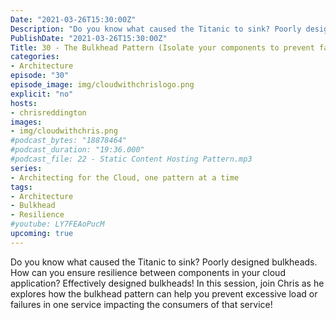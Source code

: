 ```yaml
---
Date: "2021-03-26T15:30:00Z"
Description: "Do you know what caused the Titanic to sink? Poorly designed bulkheads. How can you ensure resilience between components in your cloud application? Effectively designed bulkheads! In this session, join Chris as he explores how the bulkhead pattern can help you prevent excessive load or failures in one service impacting the consumers of that service!"
PublishDate: "2021-03-26T15:30:00Z"
Title: 30 - The Bulkhead Pattern (Isolate your components to prevent failures)
categories:
- Architecture
episode: "30"
episode_image: img/cloudwithchrislogo.png
explicit: "no"
hosts:
- chrisreddington
images:
- img/cloudwithchris.png
#podcast_bytes: "18878464"
#podcast_duration: "19:36.000"
#podcast_file: 22 - Static Content Hosting Pattern.mp3
series:
- Architecting for the Cloud, one pattern at a time
tags:
- Architecture
- Bulkhead
- Resilience
#youtube: LY7FEAoPucM
upcoming: true
---
```

Do you know what caused the Titanic to sink? Poorly designed bulkheads. How can you ensure resilience between components in your cloud application? Effectively designed bulkheads! In this session, join Chris as he explores how the bulkhead pattern can help you prevent excessive load or failures in one service impacting the consumers of that service!